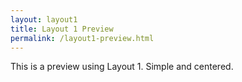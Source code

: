 ```yaml
---
layout: layout1
title: Layout 1 Preview
permalink: /layout1-preview.html
---
```


This is a preview using Layout 1. Simple and centered.
